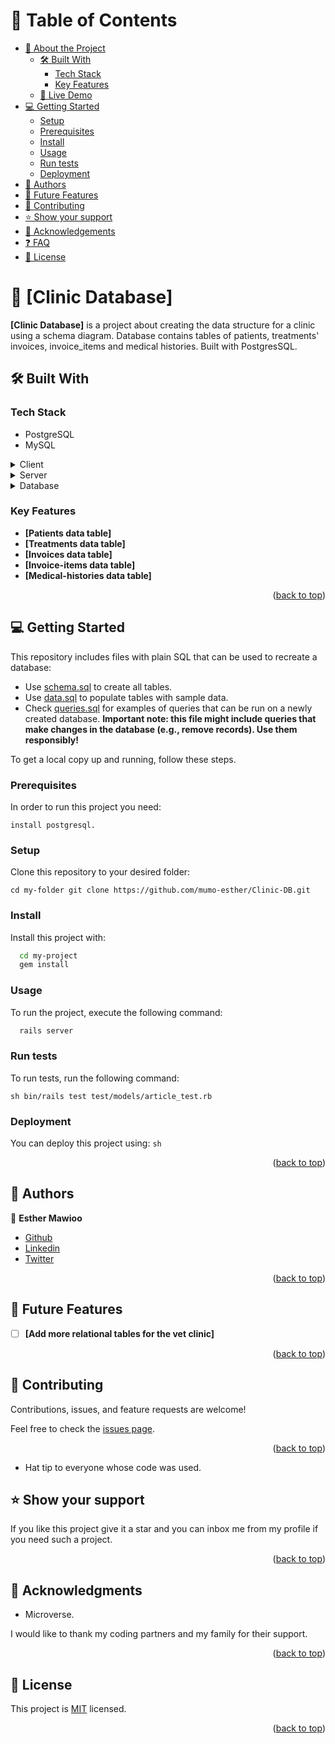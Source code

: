 # 📗 Table of Contents

- [📖 About the Project](#about-project)
  - [🛠 Built With](#built-with)
    - [Tech Stack](#tech-stack)
    - [Key Features](#key-features)
  - [🚀 Live Demo](#live-demo)
- [💻 Getting Started](#getting-started)
  - [Setup](#setup)
  - [Prerequisites](#prerequisites)
  - [Install](#install)
  - [Usage](#usage)
  - [Run tests](#run-tests)
  - [Deployment](#triangular_flag_on_post-deployment)
- [👥 Authors](#authors)
- [🔭 Future Features](#future-features)
- [🤝 Contributing](#contributing)
- [⭐️ Show your support](#support)
- [🙏 Acknowledgements](#acknowledgements)
- [❓ FAQ](#faq)
- [📝 License](#license)

<!-- PROJECT DESCRIPTION -->

# 📖 [Clinic Database] <a name="about-project"></a>

**[Clinic Database]** is a project about creating the data structure for a clinic using a schema diagram. Database contains tables of patients, treatments' invoices, invoice_items and medical histories. Built with PostgresSQL.

## 🛠 Built With <a name="built-with"></a>

### Tech Stack <a name="tech-stack"></a>

- PostgreSQL
- MySQL

<details>
  <summary>Client</summary>
  <ul>
    <li><a href="https://reactjs.org/">React.js</a></li>
  </ul>
</details>

<details>
  <summary>Server</summary>
  <ul>
    <li><a href="https://expressjs.com/">Express.js</a></li>
  </ul>
</details>

<details>
<summary>Database</summary>
  <ul>
    <li><a href="https://www.postgresql.org/">PostgreSQL</a></li>
  </ul>
</details>

### Key Features <a name="key-features"></a>

- **[Patients data table]**
- **[Treatments data table]**
- **[Invoices data table]**
- **[Invoice-items data table]**
- **[Medical-histories data table]**

<p align="right">(<a href="#readme-top">back to top</a>)</p>

## 💻 Getting Started <a name="getting-started"></a>

This repository includes files with plain SQL that can be used to recreate a database:

- Use [schema.sql](./schema.sql) to create all tables.
- Use [data.sql](./data.sql) to populate tables with sample data.
- Check [queries.sql](./queries.sql) for examples of queries that can be run on a newly created database. **Important note: this file might include queries that make changes in the database (e.g., remove records). Use them responsibly!**

To get a local copy up and running, follow these steps.

### Prerequisites

In order to run this project you need:

`install postgresql.`

### Setup

Clone this repository to your desired folder:

`cd my-folder git clone https://github.com/mumo-esther/Clinic-DB.git`

### Install

Install this project with:

```sh
  cd my-project
  gem install
```

### Usage

To run the project, execute the following command:

```sh
  rails server
```

### Run tests

To run tests, run the following command:

`sh bin/rails test test/models/article_test.rb`

### Deployment

You can deploy this project using:
`sh`

<p align="right">(<a href="#readme-top">back to top</a>)</p>

## 👥 Authors <a name="authors"></a>

👤 **Esther Mawioo**

- [Github](https://github.com/mumo-esther/mumo-esther)
- [Linkedin](https://www.linkedin.com/in/esther-mawioo-58b636225/)
- [Twitter](https://twitter.com/EstherMawioo)

<p align="right">(<a href="#readme-top">back to top</a>)</p>

## 🔭 Future Features <a name="future-features"></a>

- [ ] **[Add more relational tables for the vet clinic]**

<p align="right">(<a href="#readme-top">back to top</a>)</p>

## 🤝 Contributing <a name="contributing"></a>

Contributions, issues, and feature requests are welcome!

Feel free to check the [issues page](../../issues/).

<p align="right">(<a href="#readme-top">back to top</a>)</p>

- Hat tip to everyone whose code was used.

## ⭐️ Show your support <a name="support"></a>

If you like this project give it a star and you can inbox me from my profile if you need such a project.

<p align="right">(<a href="#readme-top">back to top</a>)</p>

## 🙏 Acknowledgments <a name="acknowledgements"></a>

- Microverse.

I would like to thank my coding partners and my family for their support.

<p align="right">(<a href="#readme-top">back to top</a>)</p>

## 📝 License <a name="license"></a>

This project is [MIT](./LICENSE) licensed.

<p align="right">(<a href="#readme-top">back to top</a>)</p>
